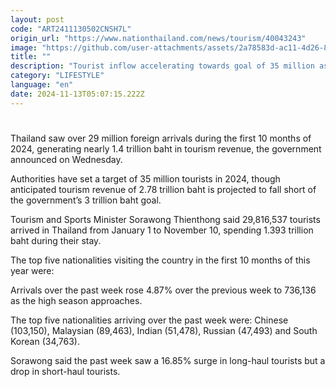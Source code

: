 ```yaml
---
layout: post
code: "ART2411130502CNSH7L"
origin_url: "https://www.nationthailand.com/news/tourism/40043243"
image: "https://github.com/user-attachments/assets/2a78583d-ac11-4d26-8710-bc6a47f9582a"
title: ""
description: "Tourist inflow accelerating towards goal of 35 million as high season gets underway in Land of Smiles"
category: "LIFESTYLE"
language: "en"
date: 2024-11-13T05:07:15.222Z
---
```


# 









Thailand saw over 29 million foreign arrivals during the first 10 months of 2024, generating nearly 1.4 trillion baht in tourism revenue, the government announced on Wednesday.

Authorities have set a target of 35 million tourists in 2024, though anticipated tourism revenue of 2.78 trillion baht is projected to fall short of the government’s 3 trillion baht goal.

Tourism and Sports Minister Sorawong Thienthong said 29,816,537 tourists arrived in Thailand from January 1 to November 10, spending 1.393 trillion baht during their stay.

The top five nationalities visiting the country in the first 10 months of this year were:

Arrivals over the past week rose 4.87% over the previous week to 736,136 as the high season approaches.

The top five nationalities arriving over the past week were: Chinese (103,150), Malaysian (89,463), Indian (51,478), Russian (47,493) and South Korean (34,763).

Sorawong said the past week saw a 16.85% surge in long-haul tourists but a drop in short-haul tourists.